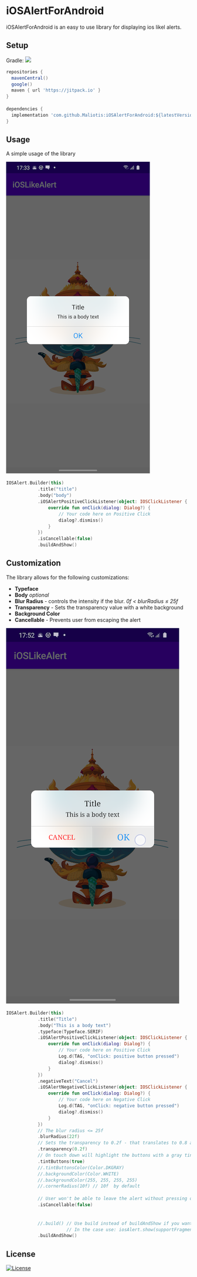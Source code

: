 # iOSAlertForAndroid

iOSAlertForAndroid is an easy to use library for displaying ios likel alerts.

## Setup
  
 Gradle:  [![](https://jitpack.io/v/Maliotis/iOSAlertForAndroid.svg)](https://jitpack.io/#Maliotis/iOSAlertForAndroid)

```gradle
repositories {
  mavenCentral()
  google()
  maven { url 'https://jitpack.io' }
}

dependencies {
  implementation 'com.github.Maliotis:iOSAlertForAndroid:${latestVersion}'
}
```

## Usage

A simple usage of the library

![Simple Alert](https://github.com/Maliotis/iOSAlertForAndroid/blob/master/app/src/main/res/drawable/simple_alert.png)

```Kotlin
IOSAlert.Builder(this)
            .title("title")
            .body("body")
            .iOSAlertPositiveClickListener(object: IOSClickListener {
                override fun onClick(dialog: Dialog?) {
                    // Your code here on Positive Click
                    dialog?.dismiss()
                }
            })
            .isCancellable(false)
            .buildAndShow()
```

## Customization

The library allows for the following customizations:
* **Typeface**
* **Body** *optional*
* **Blur Radius** - controls the intensity if the blur. *0f < blurRadius ≤ 25f*
* **Transparency** - Sets the transparency value with a white background
* **Background Color**
* **Cancellable** - Prevents user from escaping the alert


![Custom Alert](https://github.com/Maliotis/iOSAlertForAndroid/blob/master/app/src/main/res/drawable/custom_alert.png)

```Kotlin
IOSAlert.Builder(this)
            .title("Title")
            .body("This is a body text")
            .typeface(Typeface.SERIF)
            .iOSAlertPositiveClickListener(object: IOSClickListener {
                override fun onClick(dialog: Dialog?) {
                    // Your code here on Positive Click
                    Log.d(TAG, "onClick: positive button pressed")
                    dialog?.dismiss()
                }
            })
            .negativeText("Cancel")
            .iOSAlertNegativeClickListener(object: IOSClickListener {
                override fun onClick(dialog: Dialog?) {
                    // Your code here on Negative Click
                    Log.d(TAG, "onClick: negative button pressed")
                    dialog?.dismiss()
                }
            })
            // The blur radius <= 25f
            .blurRadius(22f)
            // Sets the transparency to 0.2f - that translates to 0.8 alpha value
            .transparency(0.2f)
            // On touch down will highlight the buttons with a gray tint
            .tintButtons(true)
            //.tintButtonsColor(Color.DKGRAY)
            //.backgroundColor(Color.WHITE)
            //.backgroundColor(255, 255, 255, 255)
            //.cornerRadius(10f) // 10f  by default

            // User won't be able to leave the alert without pressing one of the buttons
            .isCancellable(false)


            //.build() // Use build instead of buildAndShow if you want to show the alert yourself
                       // In the case use: iosAlert.show(supportFragmentManager, "tag")
            .buildAndShow()
```



## License
[![License](https://img.shields.io/badge/License-Apache%202.0-blue.svg)](https://opensource.org/licenses/Apache-2.0)
